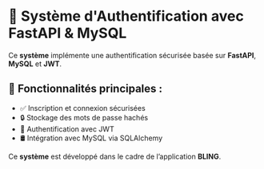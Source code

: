 <h1>🔐 Système d'Authentification avec FastAPI & MySQL</h1>

<p>Ce <strong>système</strong> implémente une authentification sécurisée basée sur <strong>FastAPI</strong>, <strong>MySQL</strong> et <strong>JWT</strong>.</p>

<h2>🚀 Fonctionnalités principales :</h2>
<ul>
    <li>✅ Inscription et connexion sécurisées</li>
    <li>🔒 Stockage des mots de passe hachés</li>
    <li>🔑 Authentification avec JWT</li>
    <li>🛢️ Intégration avec MySQL via SQLAlchemy</li>
</ul>

<p>Ce <strong>système</strong> est développé dans le cadre de l’application <strong>BLING</strong>.</p>
